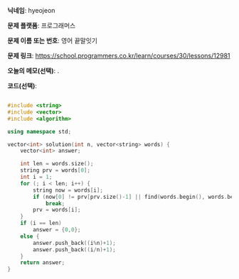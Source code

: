 **닉네임**: hyeojeon

**문제 플랫폼**: 프로그래머스

**문제 이름 또는 번호**: 영어 끝말잇기

**문제 링크**: https://school.programmers.co.kr/learn/courses/30/lessons/12981

**오늘의 메모(선택)**: .

**코드(선택)**:

```cpp

#include <string>
#include <vector>
#include <algorithm>

using namespace std;

vector<int> solution(int n, vector<string> words) {
    vector<int> answer;

    int len = words.size();
    string prv = words[0];
    int i = 1;
    for (; i < len; i++) {
        string now = words[i];
        if (now[0] != prv[prv.size()-1] || find(words.begin(), words.begin() + i, now) != words.begin() + i)
            break;
        prv = words[i];
    }
    if (i == len)
        answer = {0,0};
    else {
        answer.push_back((i%n)+1);
        answer.push_back((i/n)+1);
    }
    return answer;
}

```
